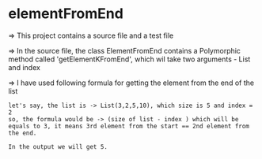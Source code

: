# elementFromEnd

=> This project contains a source file and a test file
 
=> In the source file, the class ElementFromEnd contains a Polymorphic method called 'getElementKFromEnd', which wil take two arguments - List and index 

=> I have used following formula for getting the element from the end of the list 
    
    let's say, the list is -> List(3,2,5,10), which size is 5 and index = 2
    so, the formula would be -> (size of list - index ) which will be equals to 3, it means 3rd element from the start == 2nd element from the end.
    
    In the output we will get 5.
